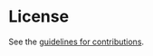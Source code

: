 # License

See the
[guidelines for contributions](https://github.com/philsbln/ipv6-app-testing/blob/main/CONTRIBUTING.md).
